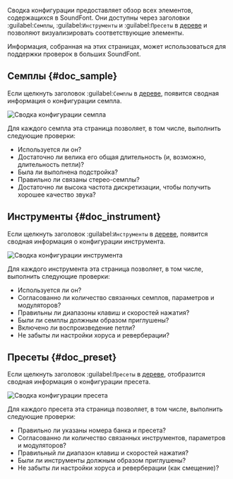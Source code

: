 Сводка конфигурации предоставляет обзор всех элементов, содержащихся в SoundFont.
Они доступны через заголовки :guilabel:`Семплы`, :guilabel:`Инструменты` и :guilabel:`Пресеты` в [дереве][tree] и позволяют визуализировать соответствующие элементы.

Информация, собранная на этих страницах, может использоваться для поддержки проверок в больших SoundFont.


## Семплы {#doc_sample}


Если щелкнуть заголовок :guilabel:`Семплы` в [дереве][tree], появится сводная информация о конфигурации семпла.


![Сводка конфигурации семпла](images/conf_summary_sample.png "Сводка конфигурации семпла")


Для каждого семпла эта страница позволяет, в том числе, выполнить следующие проверки:

* Используется ли он?
* Достаточно ли велика его общая длительность (и, возможно, длительность петли)?
* Была ли выполнена подстройка?
* Правильно ли связаны стерео-семплы?
* Достаточно ли высока частота дискретизации, чтобы получить хорошее качество звука?


## Инструменты {#doc_instrument}


Если щелкнуть заголовок :guilabel:`Инструменты` в [дереве][tree], появится сводная информация о конфигурации инструмента.


![Сводка конфигурации инструмента](images/conf_summary_instrument.png "Сводка конфигурации инструмента")


Для каждого инструмента эта страница позволяет, в том числе, выполнить следующие проверки:

* Используется ли он?
* Согласованно ли количество связанных семплов, параметров и модуляторов?
* Правильны ли диапазоны клавиш и скоростей нажатия?
* Были ли семплы должным образом приглушены?
* Включено ли воспроизведение петли?
* Не забыты ли настройки хоруса и реверберации?


## Пресеты {#doc_preset}


Если щелкнуть заголовок :guilabel:`Пресеты` в [дереве][tree], отобразится сводная информация о конфигурации пресета.


![Сводка конфигурации пресета](images/conf_summary_preset.png "Сводка конфигурации пресета")


Для каждого пресета эта страница позволяет, в том числе, выполнить следующие проверки:

* Правильно ли указаны номера банка и пресета?
* Согласованно ли количество связанных инструментов, параметров и модуляторов?
* Правильный ли диапазон клавиш и скоростей нажатия?
* Были ли инструменты должным образом приглушены?
* Не забыты ли настройки хоруса и реверберации (как смещение)?


[tree]: manual/soundfont-editor/tree.md
